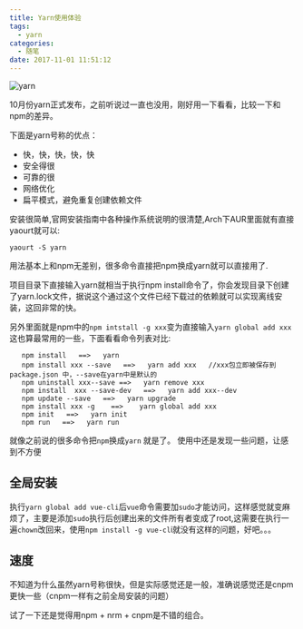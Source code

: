 ```yaml
---
title: Yarn使用体验
tags:
  - yarn
categories:
  - 随笔
date: 2017-11-01 11:51:12
---
```


![yarn](http://img.blog.csdn.net/20161012124212953)

10月份yarn正式发布，之前听说过一直也没用，刚好用一下看看，比较一下和npm的差异。

下面是yarn号称的优点：
* 快，快，快，快，快
* 安全得很
* 可靠的很
* 网络优化
* 扁平模式，避免重复创建依赖文件

<!--More-->

安装很简单,官网安装指南中各种操作系统说明的很清楚,Arch下AUR里面就有直接yaourt就可以:
```
yaourt -S yarn
```

用法基本上和npm无差别，很多命令直接把npm换成yarn就可以直接用了.

<!--more-->

项目目录下直接输入yarn就相当于执行npm install命令了，你会发现目录下创建了yarn.lock文件，据说这个通过这个文件已经下载过的依赖就可以实现离线安装，这回非常的快。

另外里面就是npm中的`npm intstall -g xxx`变为直接输入`yarn global add xxx`这也算最常用的一些，下面看看命令列表对比:

```
   npm install   ==>   yarn
   npm install xxx --save   ==>   yarn add xxx   //xxx包立即被保存到 package.json 中，--save在yarn中是默认的
   npm uninstall xxx--save ==>   yarn remove xxx
   npm install  xxx --save-dev   ==>   yarn add xxx--dev
   npm update --save   ==>   yarn upgrade
   npm install xxx -g    ==>    yarn global add xxx
   npm init   ==>   yarn init
   npm run   ==>   yarn run
```

就像之前说的很多命令把`npm`换成`yarn` 就是了。 
使用中还是发现一些问题，让感到不方便

## 全局安装

执行`yarn global add vue-cli`后`vue`命令需要加`sudo`才能访问，这样感觉就变麻烦了，主要是添加`sudo`执行后创建出来的文件所有者变成了root,这需要在执行一遍`chown`改回来，使用`npm install -g vue-cl`i就没有这样的问题，好吧。。。

## 速度

不知道为什么虽然yarn号称很快，但是实际感觉还是一般，准确说感觉还是cnpm更快一些（cnpm一样有之前全局安装的问题）

试了一下还是觉得用npm + nrm + cnpm是不错的组合。